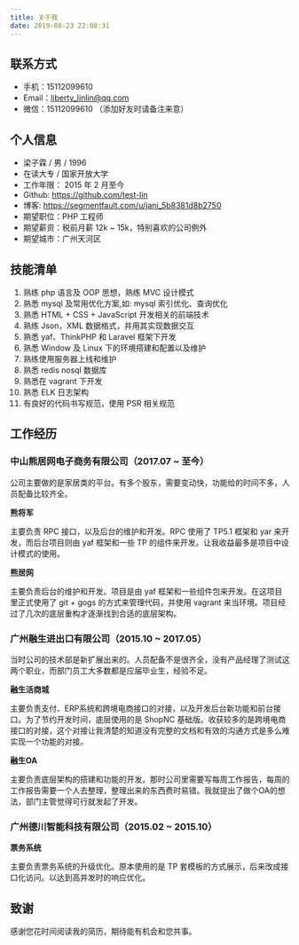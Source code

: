 ```yaml
---
title: 关于我
date: 2019-08-23 22:08:31
---
```


## 联系方式

* 手机：15112099610
* Email：liberty_linlin@qq.com
* 微信：15112099610 （添加好友时请备注来意）

## 个人信息

* 梁子霖 / 男 / 1996
* 在读大专 / 国家开放大学
* 工作年限： 2015 年 2 月至今
* Github: <https://github.com/test-lin>
* 博客: <https://segmentfault.com/u/jani_5b8381d8b2750>
* 期望职位：PHP 工程师
* 期望薪资：税前月薪 12k ~ 15k，特别喜欢的公司例外
* 期望城市：广州天河区

## 技能清单

1. 熟练 php 语言及 OOP 思想，熟练 MVC 设计模式
2. 熟悉 mysql 及常用优化方案,如: mysql 索引优化、查询优化
3. 熟悉 HTML + CSS + JavaScript 开发相关的前端技术
4. 熟练 Json，XML 数据格式，并用其实现数据交互
5. 熟悉 yaf、ThinkPHP 和 Laravel 框架下开发
6. 熟悉 Window 及 Linux 下的环境搭建和配置以及维护
7. 熟练使用服务器上线和维护
8. 熟悉 redis nosql 数据库
9. 熟悉在 vagrant 下开发
10. 熟悉 ELK 日志架构
11. 有良好的代码书写规范，使用 PSR 相关规范

## 工作经历

### 中山熊居网电子商务有限公司（2017.07 ~ 至今）

公司主要做的是家居类的平台。有多个股东，需要变动快，功能给的时间不多，人员配备比较齐全。

**熊将军**

主要负责 RPC 接口，以及后台的维护和开发。RPC 使用了 TP5.1 框架和 yar 来开发，而后台项目则由 yaf 框架和一些 TP 的组件来开发。让我收益最多是项目中设计模式的使用。

**熊居网**

主要负责后台的维护和开发。项目是由 yaf 框架和一些组件包来开发。在这项目里正式使用了 git + gogs 的方式来管理代码，并使用 vagrant 来当环境。项目经过了几次的底层重构才逐渐找到合适的底层架构。

### 广州融生进出口有限公司（2015.10 ~ 2017.05）

当时公司的技术部是新扩展出来的。人员配备不是很齐全，没有产品经理了测试这两个职业，而部门员工大多数都是应届毕业生，经验不足。

**融生活商城**

主要负责支付、ERP系统和跨境电商接口的对接，以及开发后台新功能和前台接口。为了节约开发时间，底层使用的是 ShopNC 基础版。收获较多的是跨境电商接口的对接，这个对接让我清楚的知道没有完整的文档和有效的沟通方式是多么难实现一个功能的对接。

**融生OA**

主要负责底层架构的搭建和功能的开发。那时公司里需要写每周工作报告，每周的工作报告需要一个人去整理，整理出来的东西费时易错。我就提出了做个OA的想法，部门主管觉得可行就发起了开发。

### 广州德川智能科技有限公司（2015.02 ~ 2015.10）

**票务系统**

主要负责票务系统的升级优化。原本使用的是 TP 套模板的方式展示，后来改成接口化访问。以达到高并发时的响应优化。

## 致谢

感谢您花时间阅读我的简历，期待能有机会和您共事。

